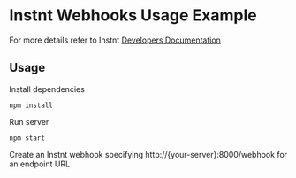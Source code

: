 # Instnt Webhooks Usage Example

For more details refer to Instnt [Developers Documentation](https://support.instnt.org/hc/en-us/articles/360055345112-Integration-Overview)

## Usage

Install dependencies

`npm install`

Run server

`npm start`

Create an Instnt webhook specifying http://{your-server}:8000/webhook for an endpoint URL
